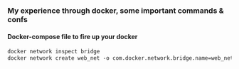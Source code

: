 ### My experience through docker, some important commands & confs

#### Docker-compose file to fire up your docker

```Dockerfile
docker network inspect bridge
docker network create web_net -o com.docker.network.bridge.name=web_net # creates a bridge network for us
```
